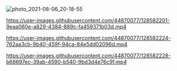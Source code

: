 ![photo_2021-08-06_20-18-55](https://user-images.githubusercontent.com/44870077/128581885-9a82941e-e97c-45c6-b114-e5ffdaa281db.jpg)

https://user-images.githubusercontent.com/44870077/128582201-9eaa060e-a829-4384-889c-fa459371b03d.mp4

https://user-images.githubusercontent.com/44870077/128582224-762aa3cb-9b40-459f-94ca-84e5dd02096d.mp4

https://user-images.githubusercontent.com/44870077/128582228-b68697ec-39ab-4590-b540-9bd3d4e76c9f.mp4


